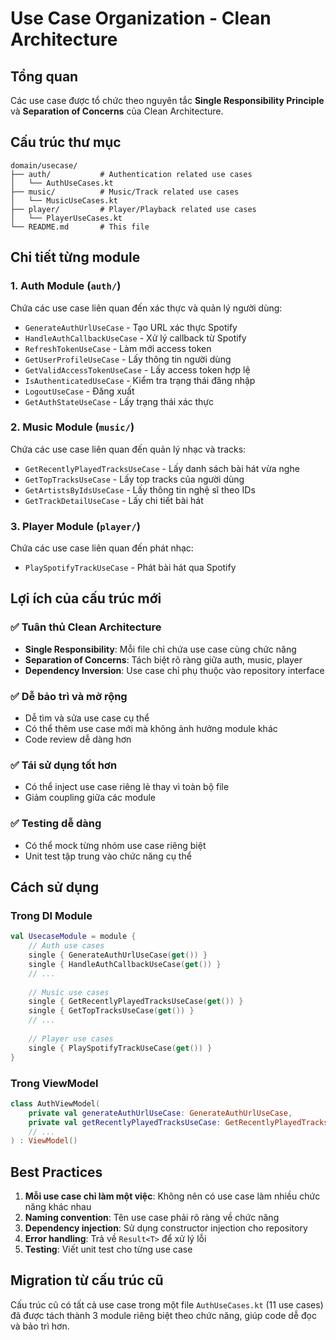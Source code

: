 # Use Case Organization - Clean Architecture

## Tổng quan
Các use case được tổ chức theo nguyên tắc **Single Responsibility Principle** và **Separation of Concerns** của Clean Architecture.

## Cấu trúc thư mục

```
domain/usecase/
├── auth/           # Authentication related use cases
│   └── AuthUseCases.kt
├── music/          # Music/Track related use cases  
│   └── MusicUseCases.kt
├── player/         # Player/Playback related use cases
│   └── PlayerUseCases.kt
└── README.md       # This file
```

## Chi tiết từng module

### 1. Auth Module (`auth/`)
Chứa các use case liên quan đến xác thực và quản lý người dùng:

- `GenerateAuthUrlUseCase` - Tạo URL xác thực Spotify
- `HandleAuthCallbackUseCase` - Xử lý callback từ Spotify
- `RefreshTokenUseCase` - Làm mới access token
- `GetUserProfileUseCase` - Lấy thông tin người dùng
- `GetValidAccessTokenUseCase` - Lấy access token hợp lệ
- `IsAuthenticatedUseCase` - Kiểm tra trạng thái đăng nhập
- `LogoutUseCase` - Đăng xuất
- `GetAuthStateUseCase` - Lấy trạng thái xác thực

### 2. Music Module (`music/`)
Chứa các use case liên quan đến quản lý nhạc và tracks:

- `GetRecentlyPlayedTracksUseCase` - Lấy danh sách bài hát vừa nghe
- `GetTopTracksUseCase` - Lấy top tracks của người dùng
- `GetArtistsByIdsUseCase` - Lấy thông tin nghệ sĩ theo IDs
- `GetTrackDetailUseCase` - Lấy chi tiết bài hát

### 3. Player Module (`player/`)
Chứa các use case liên quan đến phát nhạc:

- `PlaySpotifyTrackUseCase` - Phát bài hát qua Spotify

## Lợi ích của cấu trúc mới

### ✅ Tuân thủ Clean Architecture
- **Single Responsibility**: Mỗi file chỉ chứa use case cùng chức năng
- **Separation of Concerns**: Tách biệt rõ ràng giữa auth, music, player
- **Dependency Inversion**: Use case chỉ phụ thuộc vào repository interface

### ✅ Dễ bảo trì và mở rộng
- Dễ tìm và sửa use case cụ thể
- Có thể thêm use case mới mà không ảnh hưởng module khác
- Code review dễ dàng hơn

### ✅ Tái sử dụng tốt hơn
- Có thể inject use case riêng lẻ thay vì toàn bộ file
- Giảm coupling giữa các module

### ✅ Testing dễ dàng
- Có thể mock từng nhóm use case riêng biệt
- Unit test tập trung vào chức năng cụ thể

## Cách sử dụng

### Trong DI Module
```kotlin
val UsecaseModule = module {
    // Auth use cases
    single { GenerateAuthUrlUseCase(get()) }
    single { HandleAuthCallbackUseCase(get()) }
    // ...
    
    // Music use cases  
    single { GetRecentlyPlayedTracksUseCase(get()) }
    single { GetTopTracksUseCase(get()) }
    // ...
    
    // Player use cases
    single { PlaySpotifyTrackUseCase(get()) }
}
```

### Trong ViewModel
```kotlin
class AuthViewModel(
    private val generateAuthUrlUseCase: GenerateAuthUrlUseCase,
    private val getRecentlyPlayedTracksUseCase: GetRecentlyPlayedTracksUseCase,
    // ...
) : ViewModel()
```

## Best Practices

1. **Mỗi use case chỉ làm một việc**: Không nên có use case làm nhiều chức năng khác nhau
2. **Naming convention**: Tên use case phải rõ ràng về chức năng
3. **Dependency injection**: Sử dụng constructor injection cho repository
4. **Error handling**: Trả về `Result<T>` để xử lý lỗi
5. **Testing**: Viết unit test cho từng use case

## Migration từ cấu trúc cũ

Cấu trúc cũ có tất cả use case trong một file `AuthUseCases.kt` (11 use cases) đã được tách thành 3 module riêng biệt theo chức năng, giúp code dễ đọc và bảo trì hơn. 